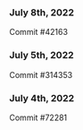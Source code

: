 ### July 8th, 2022

Commit #42163

### July 5th, 2022

Commit #314353


### July 4th, 2022

Commit #72281
